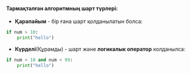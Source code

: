 #### Тармақталған алгоритмның шарт түрлері: 
- **Қарапайым** - бір ғана шарт қолданылатын болса:
``` python
if num > 10:
	print("hello")
```

- **Күрделі**(Құрамды) - шарт және **логикалык оператор** колданылса:
``` python
if num > 10 and num < 99:
	print("hello")
```